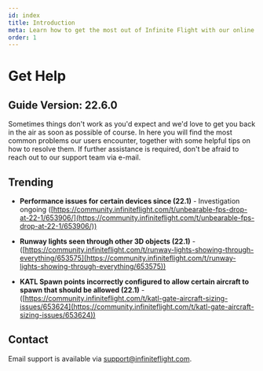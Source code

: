 ```yaml
---
id: index
title: Introduction
meta: Learn how to get the most out of Infinite Flight with our online documentation.
order: 1
---
```


# Get Help



## Guide Version: 22.6.0



Sometimes things don't work as you'd expect and we'd love to get you back in the air as soon as possible of course. In here you will find the most common problems our users encounter, together with some helpful tips on how to resolve them. If further assistance is required, don't be afraid to reach out to our support team via e-mail. 



## Trending

- **Performance issues for certain devices since (22.1)** - Investigation ongoing ([https://community.infiniteflight.com/t/unbearable-fps-drop-at-22-1/653906/](https://community.infiniteflight.com/t/unbearable-fps-drop-at-22-1/653906/))

- **Runway lights seen through other 3D objects (22.1)** - ([https://community.infiniteflight.com/t/runway-lights-showing-through-everything/653575](https://community.infiniteflight.com/t/runway-lights-showing-through-everything/653575))

- **KATL Spawn points incorrectly configured to allow certain aircraft to spawn that should be allowed (22.1)** - ([https://community.infiniteflight.com/t/katl-gate-aircraft-sizing-issues/653624](https://community.infiniteflight.com/t/katl-gate-aircraft-sizing-issues/653624))


## Contact

Email support is available via [support@infiniteflight.com](mailto:support@infiniteflight.com).

